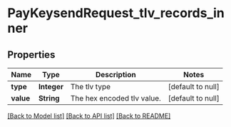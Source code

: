 # PayKeysendRequest_tlv_records_inner
## Properties

| Name | Type | Description | Notes |
|------------ | ------------- | ------------- | -------------|
| **type** | **Integer** | The tlv type | [default to null] |
| **value** | **String** | The hex encoded tlv value. | [default to null] |

[[Back to Model list]](../README.md#documentation-for-models) [[Back to API list]](../README.md#documentation-for-api-endpoints) [[Back to README]](../README.md)

